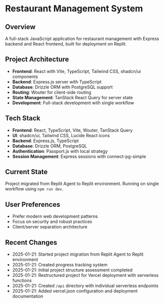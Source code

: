 # Restaurant Management System

## Overview
A full-stack JavaScript application for restaurant management with Express backend and React frontend, built for deployment on Replit.

## Project Architecture
- **Frontend**: React with Vite, TypeScript, Tailwind CSS, shadcn/ui components
- **Backend**: Express.js server with TypeScript
- **Database**: Drizzle ORM with PostgreSQL support
- **Routing**: Wouter for client-side routing
- **State Management**: TanStack React Query for server state
- **Development**: Full-stack development with single workflow

## Tech Stack
- **Frontend**: React, TypeScript, Vite, Wouter, TanStack Query
- **UI**: shadcn/ui, Tailwind CSS, Lucide React icons
- **Backend**: Express.js, TypeScript
- **Database**: Drizzle ORM, PostgreSQL
- **Authentication**: Passport.js with local strategy
- **Session Management**: Express sessions with connect-pg-simple

## Current State
Project migrated from Replit Agent to Replit environment. Running on single workflow using `npm run dev`.

## User Preferences
- Prefer modern web development patterns
- Focus on security and robust practices
- Client/server separation architecture

## Recent Changes
- 2025-01-21: Started project migration from Replit Agent to Replit environment
- 2025-01-21: Created progress tracking system  
- 2025-01-21: Initial project structure assessment completed
- 2025-01-21: Restructured project for Vercel deployment with serverless functions
- 2025-01-21: Created `/api` directory with individual serverless endpoints
- 2025-01-21: Added vercel.json configuration and deployment documentation